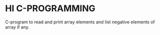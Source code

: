 # HI C-PROGRAMMING
C-program to read and print array elements and list negative elements of array if any.
